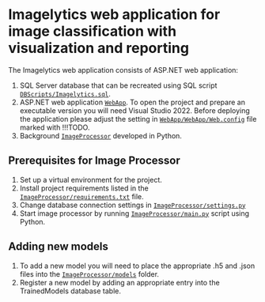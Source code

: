 # Imagelytics web application for image classification with visualization and reporting

The Imagelytics web application consists of ASP.NET web application:
1) SQL Server database that can be recreated using SQL script <code>[DBScripts/Imagelytics.sql](DBScripts/Imagelytics.sql)</code>.
2) ASP.NET web application <code>[WebApp](WebApp)</code>. To open the project and prepare an executable version you will need Visual Studio 2022. Before deploying the application please adjust the setting in <code>[WebApp/WebApp/Web.config](WebApp/WebApp/Web.config)</code> file marked with !!!TODO.
3) Background <code>[ImageProcessor](ImageProcessor)</code> developed in Python.

## Prerequisites for Image Processor
1) Set up a virtual environment for the project. 
2) Install project requirements listed in the <code>[ImageProcessor/requirements.txt](ImageProcessor/requirements.txt)</code> file.
3) Change database connection settings in <code>[ImageProcessor/settings.py](ImageProcessor/settings.py)</code>
4) Start image processor by running <code>[ImageProcessor/main.py](ImageProcessor/main.py)</code> script using Python. 

## Adding new models
1) To add a new model you will need to place the appropriate .h5 and .json files into the <code>[ImageProcessor/models](ImageProcessor/models)</code> folder.
2) Register a new model by adding an appropriate entry into the TrainedModels database table.
